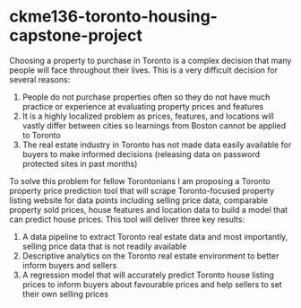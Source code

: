 # ckme136-toronto-housing-capstone-project

Choosing a property to purchase in Toronto is a complex decision that many people will face throughout their lives.  This is a very difficult decision for several reasons:

1.	People do not purchase properties often so they do not have much practice or experience at evaluating property prices and features
2.	It is a highly localized problem as prices, features, and locations will vastly differ between cities so learnings from Boston cannot be applied to Toronto
3.	The real estate industry in Toronto has not made data easily available for buyers to make informed decisions (releasing data on password protected sites in past months)

To solve this problem for fellow Torontonians I am proposing a Toronto property price prediction tool that will scrape Toronto-focused property listing website for data points including selling price data, comparable property sold prices, house features and location data to build a model that can predict house prices.  This tool will deliver three key results:

1.	A data pipeline to extract Toronto real estate data and most importantly, selling price data that is not readily available
2.	Descriptive analytics on the Toronto real estate environment to better inform buyers and sellers
3.	A regression model that will accurately predict Toronto house listing prices to inform buyers about favourable prices and help sellers to set their own selling prices
